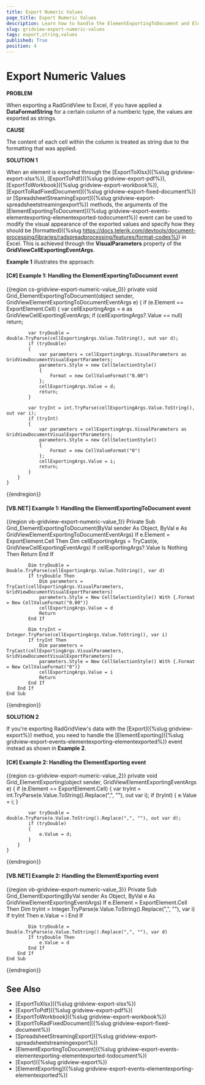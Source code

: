 ```yaml
---
title: Export Numeric Values
page_title: Export Numeric Values
description: Learn how to handle the ElementExportingToDocument and ElementExporting event in Telerik's {{ site.framework_name }} DataGrid in order to parse an exported value back to a numeric type.
slug: gridview-export-numeric-values
tags: export,string,values
published: True
position: 4
---
```


# Export Numeric Values

__PROBLEM__

When exporting a RadGridView to Excel, if you have applied a **DataFormatString** for a certain column of a numberic type, the values are exported as strings.

__CAUSE__

The content of each cell within the column is treated as string due to the formatting that was applied.

__SOLUTION 1__

When an element is exported through the [ExportToXlsx]({%slug gridview-export-xlsx%}), [ExportToPdf]({%slug gridview-export-pdf%}), [ExportToWorkbook]({%slug gridview-export-workbook%}), [ExportToRadFixedDocument]({%slug gridview-export-fixed-document%}) or [SpreadsheetStreamingExport]({%slug gridview-export-spreadsheetstreamingexport%}) methods, the arguments of the [ElementExportingToDocument]({%slug gridview-export-events-elementexporting-elementexported-todocument%}) event can be used to modify the visual appearance of the exported values and specify how they should be [formatted]({%slug https://docs.telerik.com/devtools/document-processing/libraries/radspreadprocessing/features/format-codes%}) in Excel. This is achieved through the **VisualParameters** property of the **GridViewCellExportingEventArgs**.

**Example 1** illustrates the approach:

#### __[C#] Example 1: Handling the ElementExportingToDocument event__

{{region cs-gridview-export-numeric-value_0}}
	private void Grid_ElementExportingToDocument(object sender, GridViewElementExportingToDocumentEventArgs e)
	{
		if (e.Element == ExportElement.Cell)
		{
			var cellExportingArgs = e as GridViewCellExportingEventArgs;
			if (cellExportingArgs?.Value == null)
				return;

			var tryDouble = double.TryParse(cellExportingArgs.Value.ToString(), out var d);
			if (tryDouble)
			{
				var parameters = cellExportingArgs.VisualParameters as GridViewDocumentVisualExportParameters;
				parameters.Style = new CellSelectionStyle()
				{
					Format = new CellValueFormat("0.00")
				};
				cellExportingArgs.Value = d;
				return;
			}

			var tryInt = int.TryParse(cellExportingArgs.Value.ToString(), out var i);
			if (tryInt)
			{
				var parameters = cellExportingArgs.VisualParameters as GridViewDocumentVisualExportParameters;
				parameters.Style = new CellSelectionStyle()
				{
					Format = new CellValueFormat("0")
				};
				cellExportingArgs.Value = i;
				return;
			}
		}
	}
{{endregion}}

#### __[VB.NET] Example 1: Handling the ElementExportingToDocument event__

{{region vb-gridview-export-numeric-value_1}}
	Private Sub Grid_ElementExportingToDocument(ByVal sender As Object, ByVal e As GridViewElementExportingToDocumentEventArgs)
		If e.Element = ExportElement.Cell Then
			Dim cellExportingArgs = TryCast(e, GridViewCellExportingEventArgs)
			If cellExportingArgs?.Value Is Nothing Then
				Return
			End If

			Dim tryDouble = Double.TryParse(cellExportingArgs.Value.ToString(), var d)
			If tryDouble Then
				Dim parameters = TryCast(cellExportingArgs.VisualParameters, GridViewDocumentVisualExportParameters)
				parameters.Style = New CellSelectionStyle() With {.Format = New CellValueFormat("0.00")}
				cellExportingArgs.Value = d
				Return
			End If

			Dim tryInt = Integer.TryParse(cellExportingArgs.Value.ToString(), var i)
			If tryInt Then
				Dim parameters = TryCast(cellExportingArgs.VisualParameters, GridViewDocumentVisualExportParameters)
				parameters.Style = New CellSelectionStyle() With {.Format = New CellValueFormat("0")}
				cellExportingArgs.Value = i
				Return
			End If
		End If
	End Sub
{{endregion}}

__SOLUTION 2__

If you're exporting RadGridView's data with the [Export]({%slug gridview-export%}) method, you need to handle the [ElementExporting]({%slug gridview-export-events-elementexporting-elementexported%}) event instead as shown in **Example 2**.

#### __[C#] Example 2: Handling the ElementExporting event__

{{region cs-gridview-export-numeric-value_2}}
	private void Grid_ElementExporting(object sender, GridViewElementExportingEventArgs e)
	{
		if (e.Element == ExportElement.Cell)
		{
			var tryInt = int.TryParse(e.Value.ToString().Replace(",", ""), out var i);
			if (tryInt)
			{
				e.Value = i;
			}

			var tryDouble = double.TryParse(e.Value.ToString().Replace(",", ""), out var d);
			if (tryDouble)
			{
				e.Value = d;
			}
		}
	}
{{endregion}}

#### __[VB.NET] Example 2: Handling the ElementExporting event__

{{region vb-gridview-export-numeric-value_3}}
	Private Sub Grid_ElementExporting(ByVal sender As Object, ByVal e As GridViewElementExportingEventArgs)
		If e.Element = ExportElement.Cell Then
			Dim tryInt = Integer.TryParse(e.Value.ToString().Replace(",", ""), var i)
			If tryInt Then
				e.Value = i
			End If

			Dim tryDouble = Double.TryParse(e.Value.ToString().Replace(",", ""), var d)
			If tryDouble Then
				e.Value = d
			End If
		End If
	End Sub
{{endregion}}

## See Also

* [ExportToXlsx]({%slug gridview-export-xlsx%})
* [ExportToPdf]({%slug gridview-export-pdf%})
* [ExportToWorkbook]({%slug gridview-export-workbook%})
* [ExportToRadFixedDocument]({%slug gridview-export-fixed-document%})
* [SpreadsheetStreamingExport]({%slug gridview-export-spreadsheetstreamingexport%})
* [ElementExportingToDocument]({%slug gridview-export-events-elementexporting-elementexported-todocument%})
* [Export]({%slug gridview-export%})
* [ElementExporting]({%slug gridview-export-events-elementexporting-elementexported%})